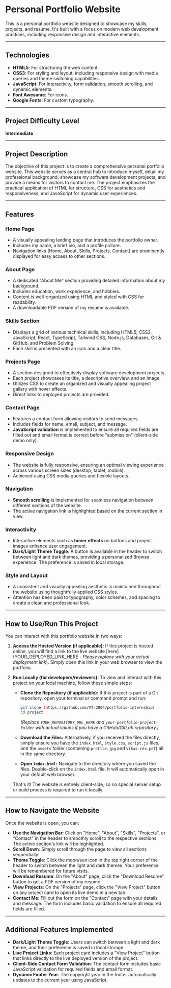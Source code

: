 # Personal Portfolio Website

This is a personal portfolio website designed to showcase my skills, projects, and resume. It's built with a focus on modern web development practices, including responsive design and interactive elements.

---

## Technologies

* **HTML5**: For structuring the web content.
* **CSS3**: For styling and layout, including responsive design with media queries and theme switching capabilities.
* **JavaScript**: For interactivity, form validation, smooth scrolling, and dynamic elements.
* **Font Awesome**: For icons.
* **Google Fonts**: For custom typography.

---

## Project Difficulty Level

**Intermediate**

---

## Project Description

The objective of this project is to create a comprehensive personal portfolio website. This website serves as a central hub to introduce myself, detail my professional background, showcase my software development projects, and provide a means for visitors to contact me. The project emphasizes the practical application of HTML for structure, CSS for aesthetics and responsiveness, and JavaScript for dynamic user experiences.

---

## Features

### Home Page
* A visually appealing landing page that introduces the portfolio owner.
* Includes my name, a brief bio, and a profile picture.
* Navigation links (Home, About, Skills, Projects, Contact) are prominently displayed for easy access to other sections.

### About Page
* A dedicated "About Me" section providing detailed information about my background.
* Includes education, work experience, and hobbies.
* Content is well-organized using HTML and styled with CSS for readability.
* A downloadable PDF version of my resume is available.

### Skills Section
* Displays a grid of various technical skills, including HTML5, CSS3, JavaScript, React, TypeScript, Tailwind CSS, Node.js, Databases, Git & GitHub, and Problem Solving.
* Each skill is presented with an icon and a clear title.

### Projects Page
* A section designed to effectively display software development projects.
* Each project showcases its title, a descriptive overview, and an image.
* Utilizes CSS to create an organized and visually appealing project gallery with hover effects.
* Direct links to deployed projects are provided.

### Contact Page
* Features a contact form allowing visitors to send messages.
* Includes fields for name, email, subject, and message.
* **JavaScript validation** is implemented to ensure all required fields are filled out and email format is correct before "submission" (client-side demo only).

### Responsive Design
* The website is fully responsive, ensuring an optimal viewing experience across various screen sizes (desktop, tablet, mobile).
* Achieved using CSS media queries and flexible layouts.

### Navigation
* **Smooth scrolling** is implemented for seamless navigation between different sections of the website.
* The active navigation link is highlighted based on the current section in view.

### Interactivity
* Interactive elements such as **hover effects** on buttons and project images enhance user engagement.
* **Dark/Light Theme Toggle**: A button is available in the header to switch between light and dark themes, providing a personalized Browse experience. The preference is saved in local storage.

### Style and Layout
* A consistent and visually appealing aesthetic is maintained throughout the website using thoughtfully applied CSS styles.
* Attention has been paid to typography, color schemes, and spacing to create a clean and professional look.

---

## How to Use/Run This Project

You can interact with this portfolio website in two ways:

1.  **Access the Hosted Version (if applicable):**
    If this project is hosted online, you will find a link to the live website [here](YOUR_DEPLOYED_LINK_HERE - *Please replace with your actual deployment link*). Simply open this link in your web browser to view the portfolio.

2.  **Run Locally (for developers/reviewers):**
    To view and interact with this project on your local machine, follow these simple steps:

    * **Clone the Repository (if applicable):**
        If this project is part of a Git repository, open your terminal or command prompt and run:
        ```bash
        git clone (https://github.com/VT-2004/portfolio-internship)
        cd project
        ```
        *(Replace `YOUR_REPOSITORY_URL_HERE` and `your-portfolio-project-folder` with actual values if you have a GitHub/GitLab repository.)*

    * **Download the Files:**
        Alternatively, if you received the files directly, simply ensure you have the `index.html`, `style.css`, `script.js` files, and the `assets` folder (containing `profile.jpg` and `Vikas-res.pdf`) all in the same directory.

    * **Open `index.html`:**
        Navigate to the directory where you saved the files.
        Double-click on the `index.html` file. It will automatically open in your default web browser.

    That's it! The website is entirely client-side, so no special server setup or build process is required to run it locally.

---

## How to Navigate the Website

Once the website is open, you can:

* **Use the Navigation Bar**: Click on "Home", "About", "Skills", "Projects", or "Contact" in the header to smoothly scroll to the respective sections. The active section's link will be highlighted.
* **Scroll Down**: Simply scroll through the page to view all sections sequentially.
* **Theme Toggle**: Click the moon/sun icon in the top right corner of the header to switch between the light and dark themes. Your preference will be remembered for future visits.
* **Download Resume**: On the "About" page, click the "Download Resume" button to get a PDF version of my resume.
* **View Projects**: On the "Projects" page, click the "View Project" button on any project card to open its live demo in a new tab.
* **Contact Me**: Fill out the form on the "Contact" page with your details and message. The form includes basic validation to ensure all required fields are filled.

---

## Additional Features Implemented

* **Dark/Light Theme Toggle**: Users can switch between a light and dark theme, and their preference is saved in local storage.
* **Live Project Links**: Each project card includes a "View Project" button that links directly to the live deployed version of the project.
* **Client-Side Contact Form Validation**: The contact form includes basic JavaScript validation for required fields and email format.
* **Dynamic Footer Year**: The copyright year in the footer automatically updates to the current year using JavaScript.
